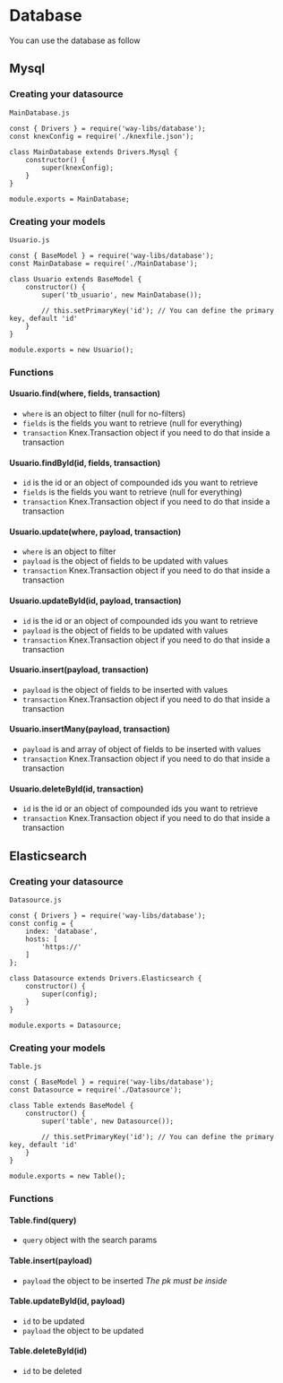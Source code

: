 # Database

You can use the database as follow

## Mysql

### Creating your datasource
`MainDatabase.js`
```
const { Drivers } = require('way-libs/database');
const knexConfig = require('./knexfile.json');

class MainDatabase extends Drivers.Mysql {
    constructor() {
        super(knexConfig);
    }
}

module.exports = MainDatabase;
```

### Creating your models
`Usuario.js`
```
const { BaseModel } = require('way-libs/database');
const MainDatabase = require('./MainDatabase');

class Usuario extends BaseModel {
    constructor() {
        super('tb_usuario', new MainDatabase());

        // this.setPrimaryKey('id'); // You can define the primary key, default 'id'
    }
}

module.exports = new Usuario();
```

### Functions

#### Usuario.find(where, fields, transaction)
- `where` is an object to filter (null for no-filters)
- `fields` is the fields you want to retrieve (null for everything)
- `transaction` Knex.Transaction object if you need to do that inside a transaction

#### Usuario.findById(id, fields, transaction)
- `id` is the id or an object of compounded ids you want to retrieve
- `fields` is the fields you want to retrieve (null for everything)
- `transaction` Knex.Transaction object if you need to do that inside a transaction

#### Usuario.update(where, payload, transaction)
- `where` is an object to filter
- `payload` is the object of fields to be updated with values
- `transaction` Knex.Transaction object if you need to do that inside a transaction

#### Usuario.updateById(id, payload, transaction)
- `id` is the id or an object of compounded ids you want to retrieve
- `payload` is the object of fields to be updated with values
- `transaction` Knex.Transaction object if you need to do that inside a transaction

#### Usuario.insert(payload, transaction)
- `payload` is the object of fields to be inserted with values
- `transaction` Knex.Transaction object if you need to do that inside a transaction

#### Usuario.insertMany(payload, transaction)
- `payload` is and array of object of fields to be inserted with values
- `transaction` Knex.Transaction object if you need to do that inside a transaction

#### Usuario.deleteById(id, transaction)
- `id` is the id or an object of compounded ids you want to retrieve
- `transaction` Knex.Transaction object if you need to do that inside a transaction

## Elasticsearch

### Creating your datasource
`Datasource.js`
```
const { Drivers } = require('way-libs/database');
const config = {
    index: 'database',
    hosts: [
        'https://'
    ]
};

class Datasource extends Drivers.Elasticsearch {
    constructor() {
        super(config);
    }
}

module.exports = Datasource;
```

### Creating your models
`Table.js`
```
const { BaseModel } = require('way-libs/database');
const Datasource = require('./Datasource');

class Table extends BaseModel {
    constructor() {
        super('table', new Datasource());

        // this.setPrimaryKey('id'); // You can define the primary key, default 'id'
    }
}

module.exports = new Table();
```

### Functions

#### Table.find(query)
- `query` object with the search params

#### Table.insert(payload)
- `payload` the object to be inserted *The pk must be inside*

#### Table.updateById(id, payload)
- `id` to be updated
- `payload` the object to be updated

#### Table.deleteById(id)
- `id` to be deleted